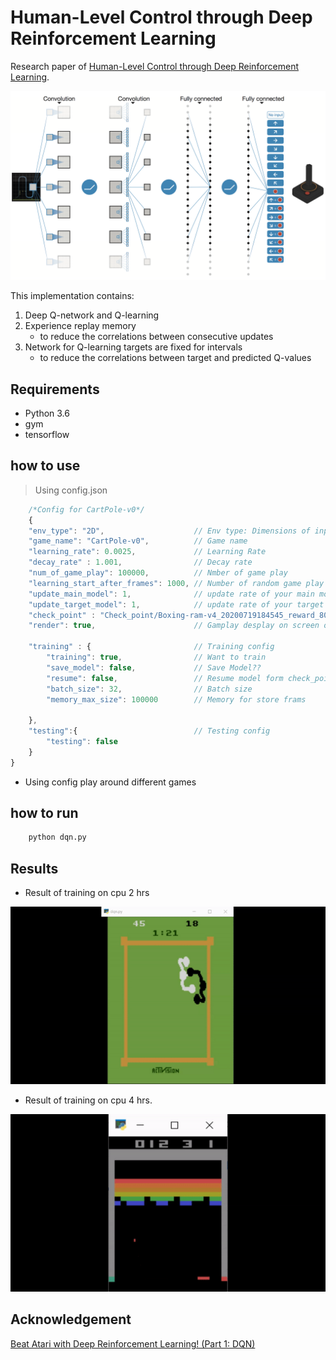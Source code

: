 
# Human-Level Control through Deep Reinforcement Learning

Research paper of [Human-Level Control through Deep Reinforcement Learning](https://web.stanford.edu/class/psych209/Readings/MnihEtAlHassibis15NatureControlDeepRL.pdf).

![model](assets/model.png)

This implementation contains:

1. Deep Q-network and Q-learning
2. Experience replay memory
    - to reduce the correlations between consecutive updates
3. Network for Q-learning targets are fixed for intervals
    - to reduce the correlations between target and predicted Q-values

## Requirements
   - Python 3.6
   - gym
   - tensorflow

## how to use
> Using config.json
```js
    /*Config for CartPole-v0*/
    {   
    "env_type": "2D",                    // Env type: Dimensions of input game state 2D or 3D "Box2d has 2d env and Atari has 3d env but if you use atari ram has env type 2d"
    "game_name": "CartPole-v0",          // Game name
    "learning_rate": 0.0025,             // Learning Rate
    "decay_rate" : 1.001,                // Decay rate
    "num_of_game_play": 100000,          // Nmber of game play
    "learning_start_after_frames": 1000, // Number of random game play before learning
    "update_main_model": 1,              // update rate of your main model
    "update_target_model": 1,            // update rate of your target model
    "check_point" : "Check_point/Boxing-ram-v4_20200719184545_reward_80.0_frames_2816825.h5", // Check point path for resume or testing
    "render": true,                      // Gamplay desplay on screen or not 

    "training" : {                       // Training config
        "training": true,                // Want to train
        "save_model": false,             // Save Model??
        "resume": false,                 // Resume model form check_point path
        "batch_size": 32,                // Batch size
        "memory_max_size": 100000        // Memory for store frams
        
    },
    "testing":{                          // Testing config
        "testing": false
    }
}
```
- Using config play around different games  

## how to run
```sh
    python dqn.py
```

## Results

- Result of training on cpu 2 hrs

![best](assets/boxing.gif)

- Result of training on cpu 4 hrs.

![best](assets/breakout.gif)


## Acknowledgement

[Beat Atari with Deep Reinforcement Learning! (Part 1: DQN)](abecominghuman.ai/lets-build-an-atari-ai-part-1-dqn-df57e8ff3b26)
